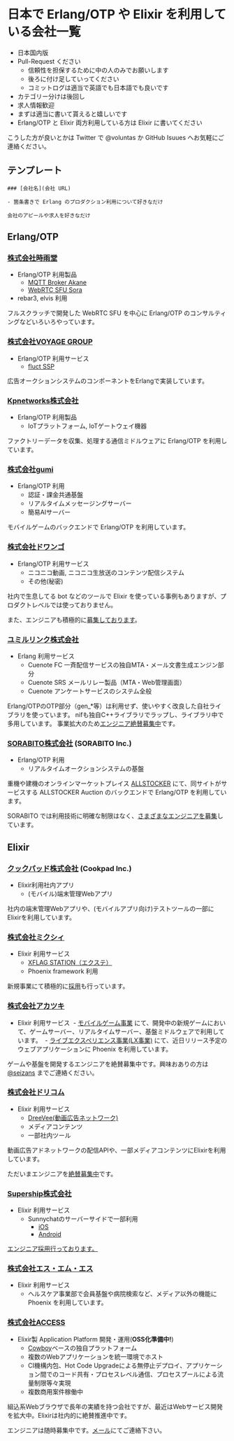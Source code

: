 # 日本で Erlang/OTP や Elixir を利用している会社一覧

- 日本国内版
- Pull-Request ください
    - 信頼性を担保するために中の人のみでお願いします
    - 後ろに付け足していってください
    - コミットログは適当で英語でも日本語でも良いです
- カテゴリー分けは後回し
- 求人情報歓迎
- まずは適当に書いて貰えると嬉しいです
- Erlang/OTP と Elixir 両方利用している方は Elixir に書いてください

こうした方が良いとかは Twitter で @voluntas か GitHub Isuues へお気軽にご連絡ください。

## テンプレート

```
### [会社名](会社 URL)

- 箇条書きで Erlang のプロダクション利用について好きなだけ

会社のアピールや求人を好きなだけ
```

## Erlang/OTP

### [株式会社時雨堂](https://shiguredo.jp/)

- Erlang/OTP 利用製品
    - [MQTT Broker Akane](http://akane.shiguredo.jp)
    - [WebRTC SFU Sora](http://sora.shiguredo.jp)
- rebar3, elvis 利用

フルスクラッチで開発した WebRTC SFU を中心に Erlang/OTP のコンサルティングなどいろいろやっています。

### [株式会社VOYAGE GROUP](http://voyagegroup.com/)

- Erlang/OTP 利用サービス
  - [fluct SSP](http://corp.fluct.jp/)
  
広告オークションシステムのコンポーネントをErlangで実装しています。

### [Kpnetworks株式会社](http://www.kpnetworks.jp/)

- Erlang/OTP 利用製品
  - IoTプラットフォーム, IoTゲートウェイ機器

ファクトリーデータを収集、処理する通信ミドルウェアに Erlang/OTP を利用しています。

### [株式会社gumi](https://gu3.co.jp)

- Erlang/OTP 利用
  - 認証・課金共通基盤
  - リアルタイムメッセージングサーバー
  - 簡易AIサーバー

モバイルゲームのバックエンドで Erlang/OTP を利用しています。 

### [株式会社ドワンゴ](http://dwango.co.jp)

- Erlang/OTP 利用サービス
  - ニコニコ動画, ニコニコ生放送のコンテンツ配信システム
  - その他(秘密)

社内で生息してる bot などのツールで Elixir を使っている事例もありますが、プロダクトレベルでは使っておりません。

また、エンジニアも積極的に[募集しております](http://nico.ms/job/966)。

### [ユミルリンク株式会社](https://www.ymir.co.jp)

- Erlang 利用サービス
  - Cuenote FC 一斉配信サービスの独自MTA・メール文書生成エンジン部分
  - Cuenote SRS メールリレー製品（MTA・Web管理画面）
  - Cuenote アンケートサービスのシステム全般

Erlang/OTPのOTP部分（gen_*等）は利用せず、使いやすく改良した自社ライブラリを使っています。
nifも独自C++ライブラリでラップし、ライブラリ中で多用しています。
事業拡大のため[エンジニア絶賛募集中](https://recruit.ymir.co.jp/)です。

### [SORABITO株式会社](https://www.sorabito.com/) (SORABITO Inc.)

- Erlang/OTP 利用
  - リアルタイムオークションシステムの基盤

重機や建機のオンラインマーケットプレイス [ALLSTOCKER](https://allstocker.com/) にて、同サイトがサービスする ALLSTOCKER Auction のバックエンドで Erlang/OTP を利用しています。 

SORABITO では利用技術に明確な制限はなく、[さまざまなエンジニアを募集](https://www.sorabito.com/recruit/)しています。

## Elixir

### [クックパッド株式会社](http://cookpad.com/) (Cookpad Inc.)

- Elixir利用社内アプリ
  - (モバイル)端末管理Webアプリ

社内の端末管理Webアプリや、(モバイルアプリ向け)テストツールの一部にElixirを利用しています。

### [株式会社ミクシィ](https://mixi.co.jp/)

- Elixir 利用サービス
  - [XFLAG STATION（エクステ）](https://station.xflag.com/)
  - Phoenix framework 利用

新規事業にて積極的に[採用](http://xflag.com/recruit/career/engineer.html)も行っています。


### [株式会社アカツキ](http://aktsk.jp/)

- Elixir 利用サービス
  - [モバイルゲーム事業](https://aktsk.jp/service/) にて、開発中の新規ゲームにおいて、ゲームサーバー、リアルタイムサーバー、基盤ミドルウェアで利用しています。
  - [ライブエクスペリエンス事業(LX事業)](http://aktsk.jp/service/liveexperience.html) にて、近日リリース予定のウェブアプリケーションに Phoenix を利用しています。

ゲームや基盤を開発するエンジニアを絶賛募集中です。興味おありの方は [@seizans](https://twitter.com/seizans) までご連絡ください。

### [株式会社ドリコム](http://www.drecom.co.jp/)

- Elixir 利用サービス
  - [DreeVee(動画広告ネットワーク)](http://www.drecom.co.jp/pr/2015/07/20150730.php)
  - メディアコンテンツ
  - 一部社内ツール

動画広告アドネットワークの配信APIや、一部メディアコンテンツにElixirを利用しています。

ただいまエンジニアを[絶賛募集中](http://www.drecom.co.jp/recruit/)です。

### [Supership株式会社](https://supership.jp/)

- Elixir 利用サービス
  - Sunnychatのサーバーサイドで一部利用
    - [iOS](https://itunes.apple.com/jp/app/sunnychat-chaohappinachatto/id1134862745?mt=8)
    - [Android](https://play.google.com/store/apps/details?id=space.amigo&hl=ja)

[エンジニア採用行っております。](https://recruit.supership.jp/job/)

### [株式会社エス・エム・エス](http://www.bm-sms.co.jp/)

- Elixir 利用サービス
  - ヘルスケア事業部で会員基盤や病院検索など、メディア以外の機能に Phoenix を利用しています。

### [株式会社ACCESS](https://jp.access-company.com/)

- Elixir製 Application Platform 開発・運用(**OSS化準備中!**)
  - [Cowboy](https://github.com/ninenines/cowboy)ベースの独自プラットフォーム
  - 複数のWebアプリケーションを統一環境でホスト
  - CI機構内包、Hot Code Upgradeによる無停止デプロイ、アプリケーション間でのコード共有・プロセスレベル通信、プロセスプールによる流量制限等々実現
  - 複数商用案件稼働中

組込系Webブラウザで長年の実績を持つ会社ですが、最近はWebサービス開発を拡大中。Elixirは社内的に絶賛推進中です。

エンジニアは随時募集中です。[メール](mailto:empinfo_career_o-gr@access-company.com)にてご連絡下さい。
